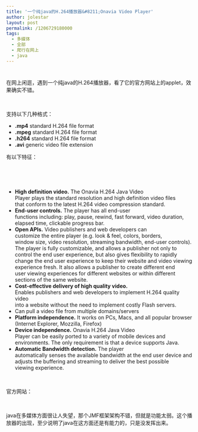 ```yaml
---
title: '一个纯java的H.264播放器&#8211;Onavia Video Player'
author: jolestar
layout: post
permalink: /1206729180000
tags:
  - 多媒体
  - 全部
  - 爬行在网上
  - java
---
```

# 

在网上闲逛，遇到一个纯java的H.264播放器，看了它的官方网站上的applet，效果确实不错。

 

支持以下几种格式：

*   **.mp4** standard H.264 file format
*   **.mpeg** standard H.264 file format
*   **.h264** standard H.264 file format
*   **.avi** generic video file extension

有以下特征：

 

 

*   **High definition video.** The Onavia H.264 Java Video  
    Player plays the standard resolution and high definition video files  
    that conform to the latest H.264 video compression standard.
*   **End-user controls.** The player has all end-user  
    functions including: play, pause, rewind, fast forward, video duration,  
    elapsed time, clickable progress bar.
*   **Open APIs.** Video publishers and web developers can  
    customize the entire player (e.g. look & feel, colors, borders,  
    window size, video resolution, streaming bandwidth, end-user controls).  
    The player is fully customizable, and allows a publisher not only to  
    control the end user experience, but also gives flexibility to rapidly  
    change the end user experience to keep their website and video viewing  
    experience fresh. It also allows a publisher to create different end  
    user viewing experiences for different websites or within different  
    sections of the same website.
*   **Cost-effective delivery of high quality video.**  
    Enables publishers and web developers to implement H.264 quality video  
    into a website without the need to implement costly Flash servers.
*   Can pull a video file from multiple domains/servers 
*   **Platform independence.** It works on PCs, Macs, and all popular browser (Internet Explorer, Mozzilla, Firefox)
*   **Device independence.** Onavia H.264 Java Video  
    Player can be easily ported to a variety of mobile devices and  
    environments. The only requirement is that a device supports Java.
*   **Automatic Bandwidth detection.** The player  
    automatically senses the available bandwidth at the end user device and  
    adjusts the buffering and streaming to deliver the best possible  
    viewing experience.

 

官方网站： 



 

java在多媒体方面很让人失望，那个JMF框架架构不错，但就是功能太弱。这个播放器的出现，至少说明了java在这方面还是有能力的，只是没发挥出来。
